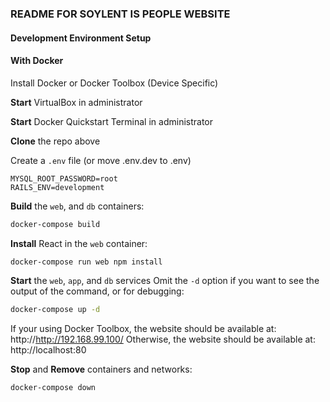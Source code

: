 ### README FOR SOYLENT IS PEOPLE WEBSITE

#### Development Environment Setup
#### With Docker

Install Docker or Docker Toolbox (Device Specific)

**Start** VirtualBox in administrator

**Start** Docker Quickstart Terminal in administrator

**Clone** the repo above

Create a `.env` file (or move .env.dev to .env)
```text
MYSQL_ROOT_PASSWORD=root
RAILS_ENV=development
```

**Build** the `web`, and `db` containers:
```bash
docker-compose build
```

**Install** React in the `web` container:
```bash
docker-compose run web npm install
```

**Start** the `web`, `app`, and `db` services
Omit the `-d` option if you want to see the output of the command, or for debugging:
```bash
docker-compose up -d
```

If your using Docker Toolbox, the website should be available at:
http://http://192.168.99.100/
Otherwise, the website should be available at:
http://localhost:80

**Stop** and **Remove** containers and networks:
```bash
docker-compose down
```
